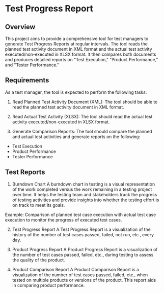 # Test Progress Report

## Overview
This project aims to provide a comprehensive tool for test managers to generate Test Progress Reports at regular intervals. The tool reads the planned test activity document in XML format and the actual test activity executed/non-executed in XLSX format. It then compares both documents and produces detailed reports on "Test Execution," "Product Performance," and "Tester Performance."

## Requirements
As a test manager, the tool is expected to perform the following tasks:

1. Read Planned Test Activity Document (XML):
The tool should be able to read the planned test activity document in XML format.

2. Read Actual Test Activity (XLSX):
The tool should read the actual test activity executed/non-executed in XLSX format.

3. Generate Comparison Reports:
The tool should compare the planned and actual test activities and generate reports on the following:
- Test Execution
- Product Performance
- Tester Performance

## Test Reports
1. Burndown Chart
A burndown chart in testing is a visual representation of the work completed versus the work remaining in a testing project over time. It helps the testing team and stakeholders track the progress of testing activities and provide insights into whether the testing effort is on track to meet its goals.

Example:
Comparison of planned test case execution with actual test case execution to monitor the progress of executed test cases.

2. Test Progress Report
A Test Progress Report is a visualization of the history of the number of test cases passed, failed, not run, etc., every day.

3. Product Progress Report
A Product Progress Report is a visualization of the number of test cases passed, failed, etc., during testing to assess the quality of the product.

4. Product Comparison Report
A Product Comparison Report is a visualization of the number of test cases passed, failed, etc., when tested on multiple products or versions of the product. This report aids in comparing product performance.
